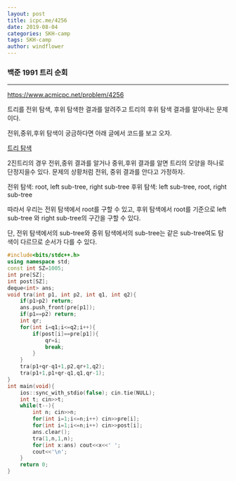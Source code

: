 ```yaml
---
layout: post
title: icpc.me/4256
date: 2019-08-04
categories: SKH-camp
tags: SKH-camp
author: windflower
---
```

### 백준 1991 트리 순회
---

<https://www.acmicpc.net/problem/4256>

트리를 전위 탐색, 후위 탐색한 결과를 알려주고 트리의 후위 탐색 결과를 알아내는 문제이다.

전위,중위,후위 탐색이 궁금하다면 아래 글에서 코드를 보고 오자.

[트리 탐색](https://cyberflower.github.io/2019/08/02/icpc1991.html)

2진트리의 경우 전위,중위 결과를 알거나 중위,후위 결과를 알면 트리의 모양을 하나로 단정지을수 있다. 문제의 상황처럼 전위, 중위 결과를 안다고 가정하자.

전위 탐색: root, left sub-tree, right sub-tree
후위 탐색: left sub-tree, root, right sub-tree

따라서 우리는 전위 탐색에서 root를 구할 수 있고, 후위 탐색에서 root를 기준으로 left sub-tree 와 right sub-tree의 구간을 구할 수 있다.

단, 전위 탐색에서의 sub-tree와 중위 탐색에서의 sub-tree는 같은 sub-tree여도 탐색이 다르므로 순서가 다를 수 있다. 

```cpp
#include<bits/stdc++.h>
using namespace std;
const int SZ=1005;
int pre[SZ];
int post[SZ];
deque<int> ans;
void tra(int p1, int p2, int q1, int q2){
	if(p1>p2) return;
	ans.push_front(pre[p1]);
	if(p1==p2) return;
	int qr;
	for(int i=q1;i<=q2;i++){
		if(post[i]==pre[p1]){
			qr=i;
			break;
		}
	}
	tra(p1+qr-q1+1,p2,qr+1,q2);
	tra(p1+1,p1+qr-q1,q1,qr-1);
}
int main(void){
	ios::sync_with_stdio(false); cin.tie(NULL);
	int t; cin>>t;
	while(t--){
		int n; cin>>n;
		for(int i=1;i<=n;i++) cin>>pre[i];
		for(int i=1;i<=n;i++) cin>>post[i];
		ans.clear();
		tra(1,n,1,n);
		for(int x:ans) cout<<x<<' ';
		cout<<'\n';
	}
	return 0;
}
```
